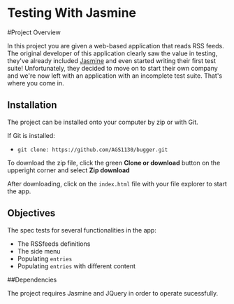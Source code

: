 # Testing With Jasmine

#Project Overview

In this project you are given a web-based application that reads RSS feeds. The original developer of this application clearly saw the value in testing, they've already included [Jasmine](http://jasmine.github.io/) and even started writing their first test suite! Unfortunately, they decided to move on to start their own company and we're now left with an application with an incomplete test suite. That's where you come in.

## Installation

The project can be installed onto your computer by zip or with Git.

If Git is installed:
 * `git clone: https://github.com/AGS1130/bugger.git`

To download the zip file, click the green **Clone or download** button on the upperight corner and select **Zip download**

After downloading, click on the `index.html` file with your file explorer to start the app.

## Objectives
The spec tests for several functionalities in the app:
* The RSSfeeds definitions
* The side menu
* Populating `entries`
* Populating `entries` with different content

##Dependencies

The project requires Jasmine and JQuery in order to operate sucessfully.
